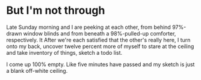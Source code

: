 # But I'm not through

Late Sunday morning and I are peeking at each other, from behind 97%-drawn window blinds and from beneath a 98%-pulled-up comforter, respectively. It After we're each satisfied that the other's really here, I turn onto my back, uncover twelve percent more of myself to stare at the ceiling and take inventory of things, sketch a todo list.

I come up 100% empty. Like five minutes have passed and my sketch is just a blank off-white ceiling. 
